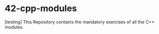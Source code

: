 # 42-cpp-modules
[testing]
This Repository contains the mandatory exercises of all the C++ modules.
